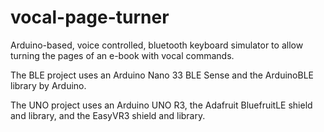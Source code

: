 # vocal-page-turner
Arduino-based, voice controlled, bluetooth keyboard simulator to allow turning the pages of an e-book with vocal commands.

The BLE project uses an Arduino Nano 33 BLE Sense and the ArduinoBLE library by Arduino.

The UNO project uses an Arduino UNO R3, the Adafruit BluefruitLE shield and library, and the EasyVR3 shield and library.

